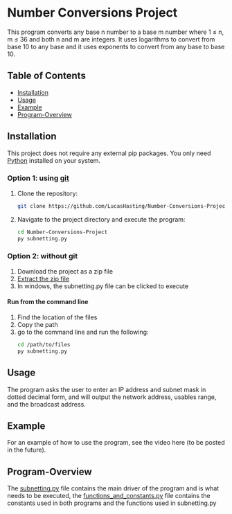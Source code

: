 # Number Conversions Project

This program converts any base n number to a base m number where 1 ≤ n, m ≤ 36 and both n and m are integers. It uses logarithms to convert from base 10 to any base and it uses exponents to convert from any base to base 10.

## Table of Contents

- [Installation](#installation)
- [Usage](#usage)
- [Example](#example)
- [Program-Overview](#program-overview)

## Installation

This project does not require any external pip packages. You only need [Python](https://www.python.org/downloads/) installed on your system.

### Option 1: using [git](https://git-scm.com/downloads)
1. Clone the repository:

    ```sh
    git clone https://github.com/LucasHasting/Number-Conversions-Project.git
    ```

2. Navigate to the project directory and execute the program:

    ```sh
    cd Number-Conversions-Project
    py subnetting.py
    ```
### Option 2: without git
1. Download the project as a zip file
2. [Extract the zip file](https://www.wikihow.com/Unzip-a-File)
3. In windows, the subnetting.py file can be clicked to execute

#### Run from the command line
1. Find the location of the files
2. Copy the path
3. go to the command line and run the following:
   ```sh
   cd /path/to/files
   py subnetting.py
   ```

## Usage

The program asks the user to enter an IP address and subnet mask in dotted decimal form, and will output the network address, usables range, and the broadcast address.

## Example

For an example of how to use the program, see the video here (to be posted in the future).

## Program-Overview

The [subnetting.py](https://github.com/LucasHasting/IP-Subnet-Calculator/blob/main/subnetting.py) file contains the main driver of the program and is what needs to be executed, the [functions_and_constants.py](https://github.com/LucasHasting/IP-Subnet-Calculator/blob/main/functions_and_constants.py) file contains the constants used in both programs and the functions used in subnetting.py

